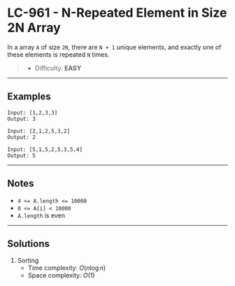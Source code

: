# LC-961 - N-Repeated Element in Size 2N Array

In a array `A` of size `2N`, there are `N + 1` unique elements, and exactly one of these elements is repeated `N` times.

> * Difficulty: **EASY**

---
## Examples

```
Input: [1,2,3,3]
Output: 3
```

```
Input: [2,1,2,5,3,2]
Output: 2
```

```
Input: [5,1,5,2,5,3,5,4]
Output: 5
```

---
## Notes

* `4 <= A.length <= 10000`
* `0 <= A[i] < 10000`
* `A.length` is even

---
## Solutions

1. Sorting
    * Time complexity: $O(n\log{n})$
    * Space complexity: $O(1)$